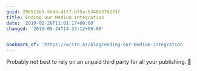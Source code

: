 ```yaml
---
guid: 20e513e1-5bdb-41f7-bf5a-b348b37d231f
title: Ending our Medium integration
date: '2019-02-26T11:01:17+00:00'
changed: '2019-09-24T14:33:12+00:00'


bookmark_of: 'https://write.as/blog/ending-our-medium-integration'
---
```


Probably not best to rely on an unpaid third party for all your publishing. 🤔
